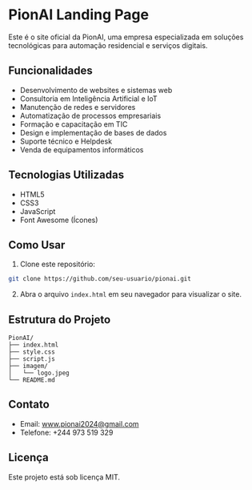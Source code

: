 # PionAI Landing Page

Este é o site oficial da PionAI, uma empresa especializada em soluções tecnológicas para automação residencial e serviços digitais.

## Funcionalidades

- Desenvolvimento de websites e sistemas web
- Consultoria em Inteligência Artificial e IoT
- Manutenção de redes e servidores
- Automatização de processos empresariais
- Formação e capacitação em TIC
- Design e implementação de bases de dados
- Suporte técnico e Helpdesk
- Venda de equipamentos informáticos

## Tecnologias Utilizadas

- HTML5
- CSS3
- JavaScript
- Font Awesome (Ícones)

## Como Usar

1. Clone este repositório:
```bash
git clone https://github.com/seu-usuario/pionai.git
```

2. Abra o arquivo `index.html` em seu navegador para visualizar o site.

## Estrutura do Projeto

```
PionAI/
├── index.html
├── style.css
├── script.js
├── imagem/
│   └── logo.jpeg
└── README.md
```

## Contato

- Email: www.pionai2024@gmail.com
- Telefone: +244 973 519 329

## Licença

Este projeto está sob licença MIT.
